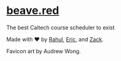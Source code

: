 # [beave.red](https://beave.red)
The best Caltech course scheduler to exist

Made with ❤️ by [Rahul](https://github.com/rchalamala), [Eric](https://github.com/ericlovesmath/), and [Zack](https://github.com/zack466).

Favicon art by Audrew Wong.
